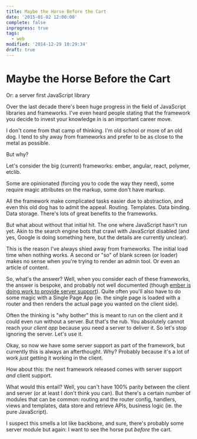 ```yaml
---
title: Maybe the Horse Before the Cart
date: '2015-01-02 12:00:00'
complete: false
inprogress: true
tags:
  - web
modified: '2014-12-29 10:29:34'
draft: true
---
```

# Maybe the Horse Before the Cart

Or: a server first JavaScript library

Over the last decade there's been huge progress in the field of JavaScript libraries and frameworks. I've even heard people stating that the framework you decide to invest your knowledge in is an important career move.

I don't come from that camp of thinking. I'm old school or more of an old dog. I tend to shy away from frameworks and prefer to be as close to the metal as possible.

But why?

Let's consider the big (current) frameworks: ember, angular, react, polymer, etclib. 

Some are opinionated (forcing you to code the way they need), some require magic attributes on the markup, some don't have markup. 

All the framework make complicated tasks easier due to abstraction, and even this old dog has to admit the appeal. Routing. Templates. Data binding. Data storage. There's lots of great benefits to the frameworks.

But what about without that initial hit. The one where JavaScript hasn't run yet. Akin to the search engine bots that crawl with JavaScript disabled (and yes, Google is doing something here, but the details are currently unclear). 

This is the reason I've always shied away from frameworks. The initial load time when nothing works. A second or "so" of blank screen (or loader) makes no sense when you're trying to render an admin tool. Or even an article of content.

So, what's the answer? Well, when you consider each of these frameworks, the answer is bespoke, and probably not well documented (though [ember is doing work to provide server support]()). Quite often you'll also have to do some magic with a Single Page App (ie. the single page is loaded with a router and then renders the actual page you wanted on the client side).

Often the thinking is "why bother" this is meant to run on the client and it could even run without a server. But that's the rub. You absolutely cannot reach your *client app* because you need a server to deliver it. So let's stop ignoring the server. Let's use it.

Okay, so now we have some server support as part of the framework, but currently this is always an afterthought. Why? Probably because it's a lot of work *just* getting it working in the client.

How about this: the next framework released comes with server support *and* client support.

What would this entail? Well, you can't have 100% parity between the client and server (or at least I don't think you can). But there's a certain number of modules that can be common: routing and the router config, handlers, views and templates, data store and retrieve APIs, business logic (ie. the pure JavaScript). 

I suspect this smells a lot like backbone, and sure, there's probably some server module but again: I want to see the horse put *before* the cart.

